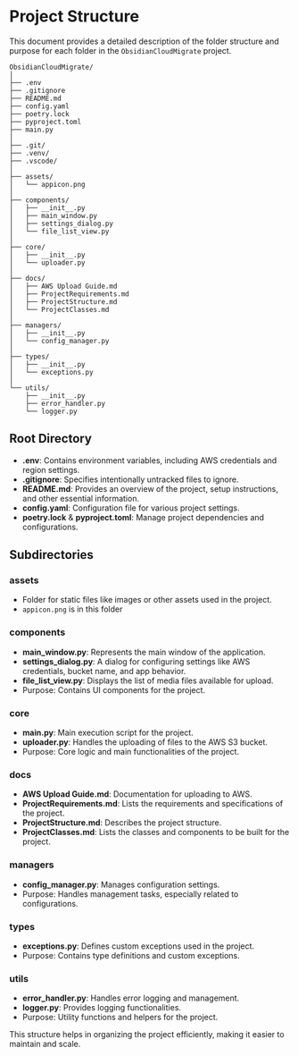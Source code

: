 # Project Structure

This document provides a detailed description of the folder structure and purpose for each folder in the `ObsidianCloudMigrate` project.

```ProjectTree
ObsidianCloudMigrate/
│
├── .env
├── .gitignore
├── README.md
├── config.yaml
├── poetry.lock
├── pyproject.toml
├── main.py
│
├── .git/
├── .venv/
├── .vscode/
│
├── assets/
│   └── appicon.png
│
├── components/
│   ├── __init__.py
│   ├── main_window.py
│   ├── settings_dialog.py
│   └── file_list_view.py
│
├── core/
│   ├── __init__.py
│   └── uploader.py
│
├── docs/
│   ├── AWS Upload Guide.md
│   ├── ProjectRequirements.md
│   ├── ProjectStructure.md
│   └── ProjectClasses.md
│
├── managers/
│   ├── __init__.py
│   └── config_manager.py
│
├── types/
│   ├── __init__.py
│   └── exceptions.py
│
└── utils/
    ├── __init__.py
    ├── error_handler.py
    └── logger.py
```

## Root Directory

- **.env**: Contains environment variables, including AWS credentials and region settings.
- **.gitignore**: Specifies intentionally untracked files to ignore.
- **README.md**: Provides an overview of the project, setup instructions, and other essential information.
- **config.yaml**: Configuration file for various project settings.
- **poetry.lock** & **pyproject.toml**: Manage project dependencies and configurations.

## Subdirectories

### assets

- Folder for static files like images or other assets used in the project.
- `appicon.png` is in this folder

### components

- **main_window.py**: Represents the main window of the application.
- **settings_dialog.py**: A dialog for configuring settings like AWS credentials, bucket name, and app behavior.
- **file_list_view.py**: Displays the list of media files available for upload.
- Purpose: Contains UI components for the project.

### core

- **main.py**: Main execution script for the project.
- **uploader.py**: Handles the uploading of files to the AWS S3 bucket.
- Purpose: Core logic and main functionalities of the project.

### docs

- **AWS Upload Guide.md**: Documentation for uploading to AWS.
- **ProjectRequirements.md**: Lists the requirements and specifications of the project.
- **ProjectStructure.md**: Describes the project structure.
- **ProjectClasses.md**: Lists the classes and components to be built for the project.

### managers

- **config_manager.py**: Manages configuration settings.
- Purpose: Handles management tasks, especially related to configurations.

### types

- **exceptions.py**: Defines custom exceptions used in the project.
- Purpose: Contains type definitions and custom exceptions.

### utils

- **error_handler.py**: Handles error logging and management.
- **logger.py**: Provides logging functionalities.
- Purpose: Utility functions and helpers for the project.

This structure helps in organizing the project efficiently, making it easier to maintain and scale.
